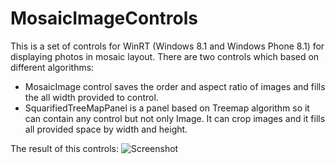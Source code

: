 MosaicImageControls
===================
This is a set of controls for WinRT (Windows 8.1 and Windows Phone 8.1) for displaying photos in mosaic layout.
There are two controls which based on different algorithms:
- MosaicImage control saves the order and aspect ratio of images and fills the all width provided to control.
- SquarifiedTreeMapPanel is a panel based on Treemap algorithm so it can contain any control but not only Image. It can crop images and it fills all provided space by width and height.

The result of this controls:
![Screenshot](http://imgborder.ru/images/2014/08/31/screenshot08312014165403Js2wz.png)
